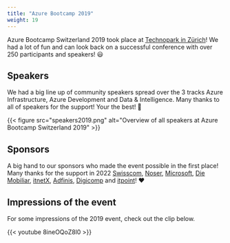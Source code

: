 ```yaml
---
title: "Azure Bootcamp 2019"
weight: 19
---
```


Azure Bootcamp Switzerland 2019 took place at [Technopark in Zürich](https://www.technopark.ch/)! We had a lot of fun and can look back on a successful conference with over 250 participants and speakers! 😃

## Speakers
We had a big line up of community speakers spread over the 3 tracks Azure Infrastructure, Azure Development and Data & Intelligence. Many thanks to all of speakers for the support! Your the best! 🙏

{{< figure src="speakers2019.png" alt="Overview of all speakers at Azure Bootcamp Switzerland 2019" >}}

## Sponsors
A big hand to our sponsors who made the event possible in the first place! Many thanks for the support in 2022 [Swisscom](https://swisscom.ch), [Noser](https://noser-engineering.ch), [Microsoft](https://microsoft.ch), [Die Mobiliar](https://diemobiliar.ch), [itnetX](https://itnetx.ch), [Adfinis](https://adfinis.ch), [Digicomp](https://digicomp.ch) and [itpoint](https://itpoint.ch)! ❤️

## Impressions of the event
For some impressions of the 2019 event, check out the clip below.

{{< youtube 8ineOQoZ8l0 >}}
